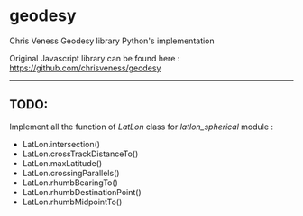# geodesy
Chris Veness Geodesy library Python's implementation

Original Javascript library can be found here :
https://github.com/chrisveness/geodesy

-----
TODO:
-----
Implement all the function of *LatLon* class for *latlon_spherical* module :
* LatLon.intersection()
* LatLon.crossTrackDistanceTo()
* LatLon.maxLatitude()
* LatLon.crossingParallels()
* LatLon.rhumbBearingTo()
* LatLon.rhumbDestinationPoint()
* LatLon.rhumbMidpointTo()
